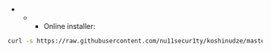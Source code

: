 - - - Online installer:
```bash
curl -s https://raw.githubusercontent.com/nu11secur1ty/koshinudze/master/program/Packages/requirements.sh | bash
```
